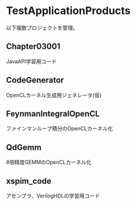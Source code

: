 # TestApplicationProducts
以下複数プロジェクトを管理。

## Chapter03001
JavaAPI学習用コード

## CodeGenerator
OpenCLカーネル生成用ジェネレータ(仮)

## FeynmanIntegralOpenCL
ファインマンループ積分のOpenCLカーネル化

## QdGemm
8倍精度GEMMのOpenCLカーネル化

## xspim_code
アセンブラ、VerilogHDLの学習用コード
